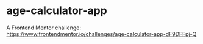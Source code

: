 # age-calculator-app
A Frontend Mentor challenge: https://www.frontendmentor.io/challenges/age-calculator-app-dF9DFFpj-Q
